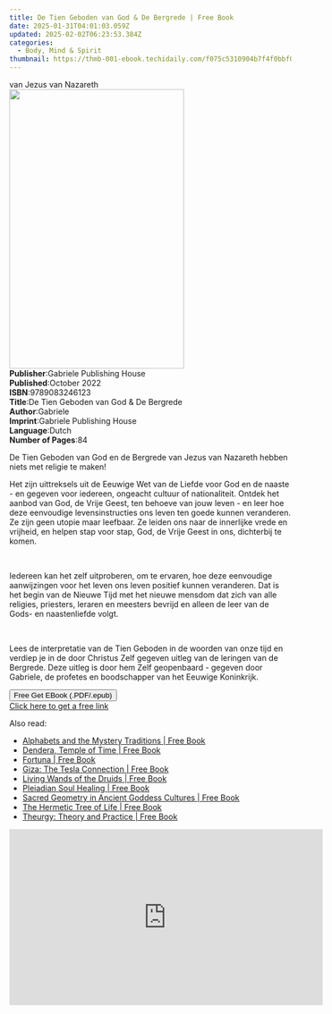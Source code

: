 ```yaml
---
title: De Tien Geboden van God & De Bergrede | Free Book
date: 2025-01-31T04:01:03.059Z
updated: 2025-02-02T06:23:53.384Z
categories:
  - Body, Mind & Spirit
thumbnail: https://thmb-001-ebook.techidaily.com/f075c5310904b7f4f0bbf09a41b43771a6fe2493db7527a45a67ba7c5b6ef786.jpg
---
```

<main id="book-container">
  <div class="flex flex-col">
    <div class="book-brief flex-1 py-6 px-4 sm:p-6 md:py-10 md:px-8">
      <!-- brief-->
      <div class="book-brief-main">van Jezus van Nazareth</div>
    </div>
    <div
      class="book-meta-info flex-1 grid gap-4 col-start-1 col-end-3 row-start-1 sm:mb-6 sm:grid-cols-4 lg:gap-6 lg:col-start-2 lg:row-end-6 lg:row-span-6 lg:mb-0"
    >
      <div
        class="book-meta-info-left place-content-center mt-4 p-4 text-sm leading-6 col-start-2 col-span-2 dark:text-slate-400"
      >
        <img
          class="w-full h-500 object-cover rounded-lg sm:h-255 sm:col-span-2 lg:col-span-full"
          src="https://img-001-ebook.techidaily.com/ae4e490c3641401ece9d15f99cba3d25a4d596b5348cdce68258fd63bb34cd38.jpg"
          alt=""
          width="312"
          height="500"
        />
      </div>
      <div
        class="book-meta-info-right mt-2 col-start-1 row-start-2 col-span-3 self-center"
      >
        <!-- meta data  -->
        <div class="flex flex-col px-4 md:px-8">
          <div class="flex-1">
            <strong>Publisher</strong>:<span class="px-2"
              >Gabriele Publishing House</span
            >
          </div>
          <div class="flex-1">
            <strong>Published</strong>:<span class="px-2">October 2022</span>
          </div>
          <div class="flex-1">
            <strong>ISBN</strong>:<span class="px-2">9789083246123</span>
          </div>
          <div class="flex-1">
            <strong>Title</strong>:<span class="px-2"
              >De Tien Geboden van God &amp; De Bergrede</span
            >
          </div>
          <div class="flex-1">
            <strong>Author</strong>:<span class="px-2">Gabriele</span>
          </div>
          <div class="flex-1">
            <strong>Imprint</strong>:<span class="px-2"
              >Gabriele Publishing House</span
            >
          </div>
          <div class="flex-1">
            <strong>Language</strong>:<span class="px-2">Dutch</span>
          </div>
          <div class="flex-1">
            <strong>Number of Pages</strong>:<span class="px-2">84</span>
          </div>
        </div>
      </div>
    </div>
    <div class="book-description flex-1 py-6 px-4 sm:p-6 md:py-10 md:px-8">
      <div class="book-description-main">
        <div accordion-content="" id="description">
          <p>
            De Tien Geboden van God en de Bergrede van Jezus van Nazareth hebben
            niets met religie te maken!
          </p>
          <p>
            Het zijn uittreksels uit de Eeuwige Wet van de Liefde voor God en de
            naaste - en gegeven voor iedereen, ongeacht cultuur of
            nationaliteit. Ontdek het aanbod van God, de Vrije Geest, ten
            behoeve van jouw leven - en leer hoe deze eenvoudige
            levensinstructies ons leven ten goede kunnen veranderen. Ze zijn
            geen utopie maar leefbaar. Ze leiden ons naar de innerlijke vrede en
            vrijheid, en helpen stap voor stap, God, de Vrije Geest in ons,
            dichterbij te komen.
          </p>
          <p><br /></p>
          <p>
            Iedereen kan het zelf uitproberen, om te ervaren, hoe deze
            eenvoudige aanwijzingen voor het leven ons leven positief kunnen
            veranderen. Dat is het begin van de Nieuwe Tijd met het nieuwe
            mensdom dat zich van alle religies, priesters, leraren en meesters
            bevrijd en alleen de leer van de Gods- en naastenliefde volgt.
          </p>
          <p><br /></p>
          <p>
            Lees de interpretatie van de Tien Geboden in de woorden van onze
            tijd en verdiep je in de door Christus Zelf gegeven uitleg van de
            leringen van de Bergrede. Deze uitleg is door hem Zelf geopenbaard -
            gegeven door Gabriele, de profetes en boodschapper van het Eeuwige
            Koninkrijk.
          </p>
        </div>
        <div class="accordion-fader"></div>
      </div>
    </div>
    <div class="book-excerpts flex-1 py-6 px-4 sm:p-6 md:py-10 md:px-8"></div>
    <div
      class="book-about-author flex-1 py-6 px-4 sm:p-6 md:py-10 md:px-8"
    ></div>
    <div class="book-free-get flex-1 py-6 px-4 sm:p-6 md:py-10 md:px-8">
      <button
        id="btn-free-get"
        class="bg-blue-500 hover:bg-blue-700 text-white font-bold py-2 px-4 rounded"
      >
        Free Get EBook (.PDF/.epub)
      </button>
      <div id="countdown-display" class="px-2 text-lg mt-2"></div>
      <a
        id="free-link"
        class="hidden bg-blue-500 hover:bg-blue-700 text-white font-bold py-2 px-4 rounded"
        href="https://www.ebooks.com/en-us/book/211373364/de-tien-geboden-van-god-de-bergrede/gabriele/"
        target="_blank"
        >Click here to get a free link</a
      >
    </div>
    <script>
      let countdownTime = 0;
      let countdownInterval = null;
      document
        .getElementById('btn-free-get')
        .addEventListener('click', startCountdown);
      function startCountdown() {
        countdownTime = new Date().getTime() + 60000 * 3;
        countdownInterval = setInterval(updateCountdown, 1000);
        document.getElementById('btn-free-get').disabled = true;
        document
          .getElementById('btn-free-get')
          .classList.add('bg-gray-500', 'cursor-not-allowed');
      }
      function updateCountdown() {
        let currentTime = new Date().getTime();
        let timeLeft = countdownTime - currentTime;
        let secondsLeft = Math.floor(timeLeft / 1000);
        document.getElementById('countdown-display').innerHTML =
          `Remaining time: ${secondsLeft} seconds.`;
        if (secondsLeft <= 0) {
          clearInterval(countdownInterval);
          document.getElementById('btn-free-get').classList.add('hidden');
          document.getElementById('free-link').classList.remove('hidden');
          document.getElementById('countdown-display').innerHTML = '';
        }
      }
    </script>
  </div>
</main>

<ins class="adsbygoogle"
      style="display:block"
      data-ad-client="ca-pub-7571918770474297"
      data-ad-slot="8358498916"
      data-ad-format="auto"
      data-full-width-responsive="true"></ins>
    

<span class="atpl-alsoreadstyle">Also read:</span>
<div><ul>
<li><a href="https://novels-ebooks.techidaily.com/210816443-9781644116661-alphabets-and-the-mystery-traditions/"><u>Alphabets and the Mystery Traditions | Free Book</u></a></li>
<li><a href="https://novels-ebooks.techidaily.com/210816449-9781644118351-dendera-temple-of-time/"><u>Dendera, Temple of Time | Free Book</u></a></li>
<li><a href="https://novels-ebooks.techidaily.com/210816441-9781644116487-fortuna/"><u>Fortuna | Free Book</u></a></li>
<li><a href="https://novels-ebooks.techidaily.com/210816437-9781591434627-giza-the-tesla-connection/"><u>Giza: The Tesla Connection | Free Book</u></a></li>
<li><a href="https://novels-ebooks.techidaily.com/210816447-9781644118047-living-wands-of-the-druids/"><u>Living Wands of the Druids | Free Book</u></a></li>
<li><a href="https://novels-ebooks.techidaily.com/210816448-9781644118306-pleiadian-soul-healing/"><u>Pleiadian Soul Healing | Free Book</u></a></li>
<li><a href="https://novels-ebooks.techidaily.com/210816442-9781644116548-sacred-geometry-in-ancient-goddess-cultures/"><u>Sacred Geometry in Ancient Goddess Cultures | Free Book</u></a></li>
<li><a href="https://novels-ebooks.techidaily.com/210816445-9781644117453-the-hermetic-tree-of-life/"><u>The Hermetic Tree of Life | Free Book</u></a></li>
<li><a href="https://novels-ebooks.techidaily.com/210816450-9781644118375-theurgy-theory-and-practice/"><u>Theurgy: Theory and Practice | Free Book</u></a></li>
</ul></div>

<!-- affiliate ads begin -->
<iframe width="560" height="315" src="https://www.youtube.com/embed/xtylXDY9YfA?si=VonzSiDFGCpJm2uC" title="YouTube video player" frameborder="0" allow="accelerometer; autoplay; clipboard-write; encrypted-media; gyroscope; picture-in-picture; web-share" referrerpolicy="strict-origin-when-cross-origin" allowfullscreen></iframe>
<!-- affiliate ads end -->

